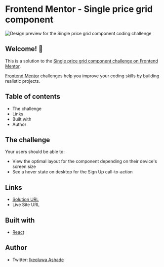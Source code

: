 # Frontend Mentor - Single price grid component

![Design preview for the Single price grid component coding challenge](https://res.cloudinary.com/dz209s6jk/image/upload/f_auto,q_auto,w_475/Challenges/i6wu7n5sthrxgfpfibvx.jpg)

## Welcome! 👋

This is a solution to the [Single price grid component challenge on Frontend Mentor](https://www.frontendmentor.io/challenges/single-price-grid-component-5ce41129d0ff452fec5abbbc).

[Frontend Mentor](https://www.frontendmentor.io) challenges help you improve your coding skills by building realistic projects.

## Table of contents
- The challenge
- Links
- Built with
- Author

## The challenge

Your users should be able to:

- View the optimal layout for the component depending on their device's screen size
- See a hover state on desktop for the Sign Up call-to-action


## Links
- [Solution URL](https://github.com/IkeoluwaAshade/Frontend-Mentor-Challenges/tree/main/single-price-grid-component-master/my-app)
- Live Site URL

## Built with
- [React](https://react.dev/)

## Author
- Twitter: [Ikeoluwa Ashade](https://twitter.com/@IkeoluwaAshade)
